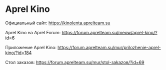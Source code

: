 # Aprel Kino

Официальный сайт:
https://kinolenta.aprelteam.su

Aprel Kino на Aprel Forum:
https://forum.aprelteam.su/meow/aprel-kino/?id=6

Приложение Aprel Kino:
https://forum.aprelteam.su/mur/prilozhenie-aprel-kino/?id=184

Стол заказов:
https://forum.aprelteam.su/mur/stol-зakazов/?id=69
